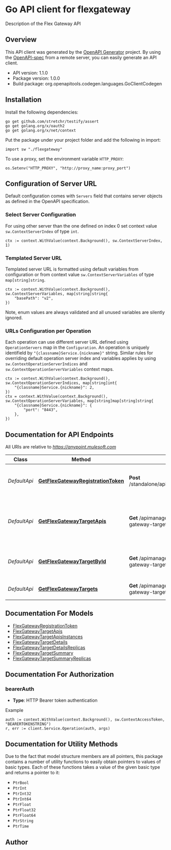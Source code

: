 # Go API client for flexgateway

Description of the Flex Gateway API

## Overview
This API client was generated by the [OpenAPI Generator](https://openapi-generator.tech) project.  By using the [OpenAPI-spec](https://www.openapis.org/) from a remote server, you can easily generate an API client.

- API version: 1.1.0
- Package version: 1.0.0
- Build package: org.openapitools.codegen.languages.GoClientCodegen

## Installation

Install the following dependencies:

```shell
go get github.com/stretchr/testify/assert
go get golang.org/x/oauth2
go get golang.org/x/net/context
```

Put the package under your project folder and add the following in import:

```golang
import sw "./flexgateway"
```

To use a proxy, set the environment variable `HTTP_PROXY`:

```golang
os.Setenv("HTTP_PROXY", "http://proxy_name:proxy_port")
```

## Configuration of Server URL

Default configuration comes with `Servers` field that contains server objects as defined in the OpenAPI specification.

### Select Server Configuration

For using other server than the one defined on index 0 set context value `sw.ContextServerIndex` of type `int`.

```golang
ctx := context.WithValue(context.Background(), sw.ContextServerIndex, 1)
```

### Templated Server URL

Templated server URL is formatted using default variables from configuration or from context value `sw.ContextServerVariables` of type `map[string]string`.

```golang
ctx := context.WithValue(context.Background(), sw.ContextServerVariables, map[string]string{
	"basePath": "v2",
})
```

Note, enum values are always validated and all unused variables are silently ignored.

### URLs Configuration per Operation

Each operation can use different server URL defined using `OperationServers` map in the `Configuration`.
An operation is uniquely identifield by `"{classname}Service.{nickname}"` string.
Similar rules for overriding default operation server index and variables applies by using `sw.ContextOperationServerIndices` and `sw.ContextOperationServerVariables` context maps.

```
ctx := context.WithValue(context.Background(), sw.ContextOperationServerIndices, map[string]int{
	"{classname}Service.{nickname}": 2,
})
ctx = context.WithValue(context.Background(), sw.ContextOperationServerVariables, map[string]map[string]string{
	"{classname}Service.{nickname}": {
		"port": "8443",
	},
})
```

## Documentation for API Endpoints

All URIs are relative to *https://anypoint.mulesoft.com*

Class | Method | HTTP request | Description
------------ | ------------- | ------------- | -------------
*DefaultApi* | [**GetFlexGatewayRegistrationToken**](docs/DefaultApi.md#getflexgatewayregistrationtoken) | **Post** /standalone/api/v1/organizations/{orgId}/environments/{envId}/gatewaytokens | Retrieves the flex gateway registration token.
*DefaultApi* | [**GetFlexGatewayTargetApis**](docs/DefaultApi.md#getflexgatewaytargetapis) | **Get** /apimanager/xapi/v1/organizations/{orgId}/environments/{envId}/flex-gateway-targets/{flexGatewayTargetId}/apis | Retrieves all APIs within a particular flex gateway target
*DefaultApi* | [**GetFlexGatewayTargetById**](docs/DefaultApi.md#getflexgatewaytargetbyid) | **Get** /apimanager/xapi/v1/organizations/{orgId}/environments/{envId}/flex-gateway-targets/{flexGatewayTargetId} | Retrieves a particular flex gateway by Id
*DefaultApi* | [**GetFlexGatewayTargets**](docs/DefaultApi.md#getflexgatewaytargets) | **Get** /apimanager/xapi/v1/organizations/{orgId}/environments/{envId}/flex-gateway-targets | Retrieves all flex gateways


## Documentation For Models

 - [FlexGatewayRegistrationToken](docs/FlexGatewayRegistrationToken.md)
 - [FlexGatewayTargetApis](docs/FlexGatewayTargetApis.md)
 - [FlexGatewayTargetApisInstances](docs/FlexGatewayTargetApisInstances.md)
 - [FlexGatewayTargetDetails](docs/FlexGatewayTargetDetails.md)
 - [FlexGatewayTargetDetailsReplicas](docs/FlexGatewayTargetDetailsReplicas.md)
 - [FlexGatewayTargetSummary](docs/FlexGatewayTargetSummary.md)
 - [FlexGatewayTargetSummaryReplicas](docs/FlexGatewayTargetSummaryReplicas.md)


## Documentation For Authorization



### bearerAuth

- **Type**: HTTP Bearer token authentication

Example

```golang
auth := context.WithValue(context.Background(), sw.ContextAccessToken, "BEARERTOKENSTRING")
r, err := client.Service.Operation(auth, args)
```


## Documentation for Utility Methods

Due to the fact that model structure members are all pointers, this package contains
a number of utility functions to easily obtain pointers to values of basic types.
Each of these functions takes a value of the given basic type and returns a pointer to it:

* `PtrBool`
* `PtrInt`
* `PtrInt32`
* `PtrInt64`
* `PtrFloat`
* `PtrFloat32`
* `PtrFloat64`
* `PtrString`
* `PtrTime`

## Author



